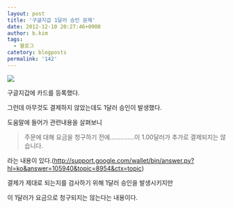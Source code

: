 ```yaml
---
layout: post
title: '구글지갑 1달러 승인 문제'
date: 2012-12-10 20:27:46+0900
author: b.kim
tags:
  - 블로그
catetory: blogposts
permalink: '142'
---
```



  

![](https://raw.githubusercontent.com/tibyte/blog-res/master/legacy/142/0.jpeg)

  

  

구글지갑에 카드를 등록했다.

그런데 아무것도 결제하지 않았는데도 1달러 승인이 발생했다.

도움말에 들어가 관련내용을 살펴보니

> 주문에 대해 요금을 청구하기 전에..............이 1.00달러가 추가로 결제되지는 않습니다.

라는 내용이
있다.(http://support.google.com/wallet/bin/answer.py?hl=ko&answer=105940&topic=8954&ctx=topic)

결제가 제대로 되는지를 검사하기 위해 1달러 승인을 발생시키지만

이 1달러가 요금으로 청구되지는 않는다는 내용이다.

  

  

  

  

  

  

  

  


